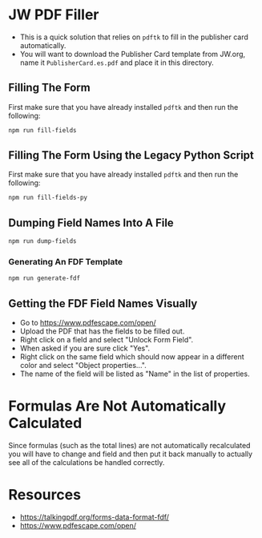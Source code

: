 # JW PDF Filler

- This is a quick solution that relies on `pdftk` to fill in the publisher card automatically.
- You will want to download the Publisher Card template from JW.org, name it `PublisherCard.es.pdf` and place it in this directory.

## Filling The Form

First make sure that you have already installed `pdftk` and then run the following:
```bash
npm run fill-fields
```

## Filling The Form Using the Legacy Python Script

First make sure that you have already installed `pdftk` and then run the following:
```bash
npm run fill-fields-py
```

## Dumping Field Names Into A File

```bash
npm run dump-fields
```

### Generating An FDF Template

```bash
npm run generate-fdf
```

## Getting the FDF Field Names Visually

- Go to https://www.pdfescape.com/open/
- Upload the PDF that has the fields to be filled out.
- Right click on a field and select "Unlock Form Field".
- When asked if you are sure click "Yes".
- Right click on the same field which should now appear in a different color and select "Object properties...".
- The name of the field will be listed as "Name" in the list of properties.

# Formulas Are Not Automatically Calculated

Since formulas (such as the total lines) are not automatically recalculated you will have to change and field and then put it back manually to actually see all of the calculations be handled correctly.

# Resources

- https://talkingpdf.org/forms-data-format-fdf/
- https://www.pdfescape.com/open/
